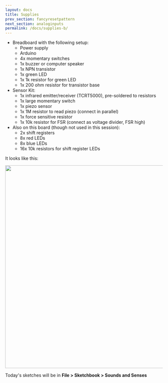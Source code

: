 ```yaml
---
layout: docs
title: Supplies
prev_section: fancyresetpattern
next_section: analoginputs
permalink: /docs/supplies-b/
---
```


- Breadboard with the following setup:
    - Power supply
    - Arduino
    - 4x momentary switches
    - 1x buzzer or  computer speaker
    - 1x NPN transistor
    - 1x green LED
    - 1x 1k resistor for green LED
    - 1x 200 ohm resistor for transistor base
- Sensor Kit:
    - 1x infrared emitter/receiver (TCRT5000), pre-soldered to resistors
    - 1x large momentary switch
    - 1x piezo sensor
    - 1x 1M resistor to read piezo (connect in parallel)
    - 1x force sensitive resistor
    - 1x 10k resistor for FSR (connect as voltage divider, FSR high)
- Also on this board (though not used in this session):
    - 2x shift registers
    - 8x red LEDs
    - 8x blue LEDs
    - 16x 10k resistors for shift register LEDs

It looks like this:

<img src="{{ site.baseurl }}/img/b-breadboard.jpg" style="width: 650px"/>

Today's sketches will be in **File > Sketchbook > Sounds and Senses**

